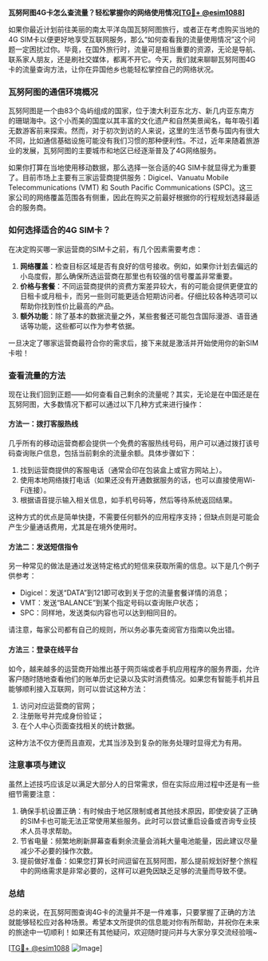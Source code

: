 **瓦努阿图4G卡怎么查流量？轻松掌握你的网络使用情况[[TG💪+ @esim1088](https://t.me/s/esim1088)]**

如果你最近计划前往美丽的南太平洋岛国瓦努阿图旅行，或者正在考虑购买当地的4G SIM卡以便更好地享受互联网服务，那么“如何查看我的流量使用情况”这个问题一定困扰过你。毕竟，在国外旅行时，流量可是相当重要的资源，无论是导航、联系家人朋友，还是刷社交媒体，都离不开它。今天，我们就来聊聊瓦努阿图4G卡的流量查询方法，让你在异国他乡也能轻松掌控自己的网络状况。

### 瓦努阿图的通信环境概况

瓦努阿图是一个由83个岛屿组成的国家，位于澳大利亚东北方、新几内亚东南方的珊瑚海中。这个小而美的国度以其丰富的文化遗产和自然美景闻名，每年吸引着无数游客前来探索。然而，对于初次到访的人来说，这里的生活节奏与国内有很大不同，比如通信基础设施可能没有我们习惯的那种便利性。不过，近年来随着旅游业的发展，瓦努阿图的主要城市和地区已经逐渐普及了4G网络服务。

如果你打算在当地使用移动数据，那么选择一张合适的4G SIM卡就显得尤为重要了。目前市场上主要有三家运营商提供服务：Digicel、Vanuatu Mobile Telecommunications (VMT) 和 South Pacific Communications (SPC)。这三家公司的网络覆盖范围各有侧重，因此在购买之前最好根据你的行程规划选择最适合的服务商。

### 如何选择适合的4G SIM卡？

在决定购买哪一家运营商的SIM卡之前，有几个因素需要考虑：

1. **网络覆盖**：检查目标区域是否有良好的信号接收。例如，如果你计划去偏远的小岛度假，那么确保所选运营商在那里也有较强的信号覆盖非常重要。
2. **价格与套餐**：不同运营商提供的资费方案差异较大，有的可能会提供更便宜的日租卡或月租卡，而另一些则可能更适合短期访问者。仔细比较各种选项可以帮助你找到性价比最高的产品。
3. **额外功能**：除了基本的数据流量之外，某些套餐还可能包含国际漫游、语音通话等功能，这些都可以作为参考依据。

一旦决定了哪家运营商最符合你的需求后，接下来就是激活并开始使用你的新SIM卡啦！

### 查看流量的方法

现在让我们回到正题——如何查看自己剩余的流量呢？其实，无论是在中国还是在瓦努阿图，大多数情况下都可以通过以下几种方式来进行操作：

#### 方法一：拨打客服热线
几乎所有的移动运营商都会提供一个免费的客服热线号码，用户可以通过拨打该号码查询账户信息，包括当前剩余的流量余额。具体步骤如下：
1. 找到运营商提供的客服电话（通常会印在包装盒上或官方网站上）。
2. 使用本地网络拨打电话（如果还没有开通数据服务的话，也可以直接使用Wi-Fi连接）。
3. 根据语音提示输入相关信息，如手机号码等，然后等待系统返回结果。

这种方式的优点是简单快捷，不需要任何额外的应用程序支持；但缺点则是可能会产生少量通话费用，尤其是在境外使用时。

#### 方法二：发送短信指令
另一种常见的做法是通过发送特定格式的短信来获取所需的信息。以下是几个例子供参考：

- Digicel：发送“DATA”到121即可收到关于您的流量套餐详情的消息；
- VMT：发送“BALANCE”到某个指定号码以查询账户状态；
- SPC：同样地，发送类似内容也可以达到相同目的。

请注意，每家公司都有自己的规则，所以务必事先查阅官方指南以免出错。

#### 方法三：登录在线平台
如今，越来越多的运营商开始推出基于网页端或者手机应用程序的服务界面，允许客户随时随地查看他们的账单历史记录以及实时消费情况。如果您有智能手机并且能够顺利接入互联网，则可以尝试这种方法：

1. 访问对应运营商的官网；
2. 注册账号并完成身份验证；
3. 在个人中心页面查找相关的统计数据。

这种方法不仅方便而且直观，尤其当涉及到复杂的账务处理时显得尤为有用。

### 注意事项与建议

虽然上述技巧应该足以满足大部分人的日常需求，但在实际应用过程中还是有一些细节需要注意：

1. 确保手机设置正确：有时候由于地区限制或者其他技术原因，即使安装了正确的SIM卡也可能无法正常使用某些服务。此时可以尝试重启设备或咨询专业技术人员寻求帮助。
2. 节省电量：频繁地刷新屏幕查看剩余流量会消耗大量电池能量，因此建议尽量减少不必要的操作次数。
3. 提前做好准备：如果您打算长时间逗留在瓦努阿图，那么提前规划好整个旅程中的网络需求是非常必要的，这样可以避免因缺乏足够的流量而导致不便。

### 总结

总的来说，在瓦努阿图查询4G卡的流量并不是一件难事，只要掌握了正确的方法就能够轻松应对各种场景。希望本文所提供的信息能对你有所帮助，并祝你在未来的旅途中一切顺利！如果还有其他疑问，欢迎随时提问并与大家分享交流经验哦~

[[TG💪+ @esim1088](https://t.me/s/esim1088) ![Image](https://i.postimg.cc/4NQfJmqS/Snipaste-2025-05-13-00-14-12.png)]